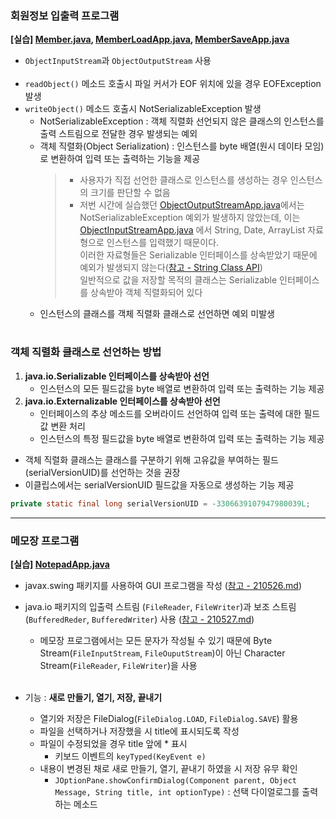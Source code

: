 ### 회원정보 입출력 프로그램
**[실습] [Member.java](https://github.com/swanstoz/TIL/blob/master/JAVA/API/java.io%20package/Member.java), [MemberLoadApp.java](https://github.com/swanstoz/TIL/blob/master/JAVA/API/java.io%20package/MemberLoadApp.java), [MemberSaveApp.java](https://github.com/swanstoz/TIL/blob/master/JAVA/API/java.io%20package/MemberSaveApp.java)**

- `ObjectInputStream`과 `ObjectOutputStream` 사용<Br/><Br/>
- `readObject()` 메소드 호출시 파일 커서가 EOF 위치에 있을 경우 EOFException 발생
- `writeObject()` 메소드 호출시 NotSerializableException 발생
  - NotSerializableException : 객체 직렬화 선언되지 않은 클래스의 인스턴스를 출력 스트림으로 전달한 경우 발생되는 예외
  - 객체 직렬화(Object Serialization) : 인스턴스를 byte 배열(원시 데이타 모임)로 변환하여 입력 또는 출력하는 기능을 제공
    > - 사용자가 직접 선언한 클래스로 인스턴스를 생성하는 경우 인스턴스의 크기를 판단할 수 없음<Br/>
    > - 저번 시간에 실습했던 [ObjectOutputStreamApp.java](https://github.com/swanstoz/TIL/blob/master/JAVA/API/java.io%20package/ObjectOutputStreamApp.java)에서는 
    > NotSerializableException 예외가 발생하지 않았는데, 이는 [ObjectInputStreamApp.java](https://github.com/swanstoz/TIL/blob/master/JAVA/API/java.io%20package/ObjectInputStreamApp.java)
    > 에서 String, Date, ArrayList 자료형으로 인스턴스를 입력했기 때문이다. <br/>
    > 이러한 자료형들은 Serializable 인터페이스를 상속받았기 때문에 예외가 발생되지 않는다([참고 - String Class API](https://docs.oracle.com/en/java/javase/16/docs/api/java.base/java/lang/String.html)) <br/>
    > 일반적으로 값을 저장할 목적의 클래스는 Serializable 인터페이스를 상속받아 객체 직렬화되어 있다
  - 인스턴스의 클래스를 객체 직렬화 클래스로 선언하면 예외 미발생

#

### 객체 직렬화 클래스로 선언하는 방법

1. **java.io.Serializable 인터페이스를 상속받아 선언**
    - 인스턴스의 모든 필드값을 byte 배열로 변환하여 입력 또는 출력하는 기능 제공
2. **java.io.Externalizable 인터페이스를 상속받아 선언**
    - 인터페이스의 추상 메소드를 오버라이드 선언하여 입력 또는 출력에 대한 필드값 변환 처리
    - 인스턴스의 특정 필드값을 byte 배열로 변환하여 입력 또는 출력하는 기능 제공

- 객체 직렬화 클래스는 클래스를 구분하기 위해 고유값을 부여하는 필드(serialVersionUID)를 선언하는 것을 권장
- 이클립스에서는 serialVersionUID 필드값을 자동으로 생성하는 기능 제공
```java
private static final long serialVersionUID = -3306639107947980039L;
```

---

### 메모장 프로그램
**[실습] [NotepadApp.java](https://github.com/swanstoz/TIL/blob/master/JAVA/API/java.io%20package/NotepadApp.java)**

- javax.swing 패키지를 사용하여 GUI 프로그램을 작성 ([참고 - 210526.md](https://github.com/swanstoz/TIL/blob/master/JAVA/API/GUI/javax.swing%20package/210526.md))
- java.io 패키지의 입출력 스트림 (`FileReader`, `FileWriter`)과 보조 스트림(`BufferedReder`, `BufferedWriter`) 사용 ([참고 - 210527.md](https://github.com/swanstoz/TIL/blob/master/JAVA/API/java.io%20package/210527.md))
  - 메모장 프로그램에서는 모든 문자가 작성될 수 있기 때문에 Byte Stream(`FileInputStream`, `FileOuputStream`)이 아닌 Character Stream(`FileReader`, `FileWriter`)을 사용<Br/><Br/>

- 기능 : **새로 만들기, 열기, 저장, 끝내기**
  - 열기와 저장은 FileDialog(`FileDialog.LOAD`, `FileDialog.SAVE`) 활용
  - 파일을 선택하거나 저장했을 시 title에 표시되도록 작성
  - 파일이 수정되었을 경우 title 앞에 * 표시
    - 키보드 이벤트의 `keyTyped(KeyEvent e)`
  - 내용이 변경된 채로 새로 만들기, 열기, 끝내기 하였을 시 저장 유무 확인
    - `JOptionPane.showConfirmDialog(Component parent, Object Message, String title, int optionType)` : 선택 다이얼로그를 출력하는 메소드
